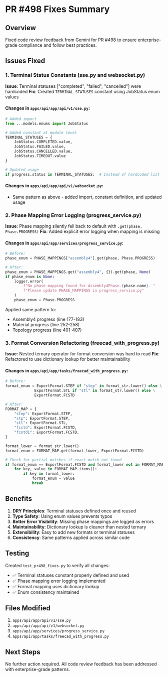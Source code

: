 # PR #498 Fixes Summary

## Overview
Fixed code review feedback from Gemini for PR #498 to ensure enterprise-grade compliance and follow best practices.

## Issues Fixed

### 1. Terminal Status Constants (sse.py and websocket.py)
**Issue**: Terminal statuses ["completed", "failed", "cancelled"] were hardcoded
**Fix**: Created `TERMINAL_STATUSES` constant using JobStatus enum values

#### Changes in `apps/api/app/api/v1/sse.py`:
```python
# Added import
from ...models.enums import JobStatus

# Added constant at module level
TERMINAL_STATUSES = {
    JobStatus.COMPLETED.value,
    JobStatus.FAILED.value,
    JobStatus.CANCELLED.value,
    JobStatus.TIMEOUT.value
}

# Updated usage
if progress.status in TERMINAL_STATUSES:  # Instead of hardcoded list
```

#### Changes in `apps/api/app/api/v1/websocket.py`:
- Same pattern as above - added import, constant definition, and updated usage

### 2. Phase Mapping Error Logging (progress_service.py)
**Issue**: Phase mapping silently fell back to default with `.get(phase, Phase.PROGRESS)`
**Fix**: Added explicit error logging when mapping is missing

#### Changes in `apps/api/app/services/progress_service.py`:
```python
# Before:
phase_enum = PHASE_MAPPINGS["assembly4"].get(phase, Phase.PROGRESS)

# After:
phase_enum = PHASE_MAPPINGS.get("assembly4", {}).get(phase, None)
if phase_enum is None:
    logger.error(
        f"No phase mapping found for Assembly4Phase.{phase.name}. "
        f"Please update PHASE_MAPPINGS in progress_service.py"
    )
    phase_enum = Phase.PROGRESS
```

Applied same pattern to:
- Assembly4 progress (line 177-183)
- Material progress (line 252-258)
- Topology progress (line 401-407)

### 3. Format Conversion Refactoring (freecad_with_progress.py)
**Issue**: Nested ternary operator for format conversion was hard to read
**Fix**: Refactored to use dictionary lookup for better maintainability

#### Changes in `apps/api/app/tasks/freecad_with_progress.py`:
```python
# Before:
format_enum = ExportFormat.STEP if "step" in format_str.lower() else \
             ExportFormat.STL if "stl" in format_str.lower() else \
             ExportFormat.FCSTD

# After:
FORMAT_MAP = {
    "step": ExportFormat.STEP,
    "stp": ExportFormat.STEP,
    "stl": ExportFormat.STL,
    "fcstd": ExportFormat.FCSTD,
    "fcstd1": ExportFormat.FCSTD,
}

format_lower = format_str.lower()
format_enum = FORMAT_MAP.get(format_lower, ExportFormat.FCSTD)

# Check for partial matches if exact match not found
if format_enum == ExportFormat.FCSTD and format_lower not in FORMAT_MAP:
    for key, value in FORMAT_MAP.items():
        if key in format_lower:
            format_enum = value
            break
```

## Benefits

1. **DRY Principles**: Terminal statuses defined once and reused
2. **Type Safety**: Using enum values prevents typos
3. **Better Error Visibility**: Missing phase mappings are logged as errors
4. **Maintainability**: Dictionary lookup is cleaner than nested ternary
5. **Extensibility**: Easy to add new formats or terminal statuses
6. **Consistency**: Same patterns applied across similar code

## Testing

Created `test_pr498_fixes.py` to verify all changes:
- ✅ Terminal statuses constant properly defined and used
- ✅ Phase mapping error logging implemented
- ✅ Format mapping uses dictionary lookup
- ✅ Enum consistency maintained

## Files Modified

1. `apps/api/app/api/v1/sse.py`
2. `apps/api/app/api/v1/websocket.py`
3. `apps/api/app/services/progress_service.py`
4. `apps/api/app/tasks/freecad_with_progress.py`

## Next Steps

No further action required. All code review feedback has been addressed with enterprise-grade patterns.